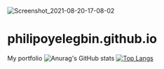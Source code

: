 ![Screenshot_2021-08-20-17-08-02](https://user-images.githubusercontent.com/72349309/130491801-fa2f7d77-8028-474f-9c54-924f7d84c956.png)
# philipoyelegbin.github.io
My portfolio
![Anurag's GitHub stats](https://github-readme-stats.vercel.app/api?username=philipoyelegbin&show_icons=true&theme=cobalt)
[![Top Langs](https://github-readme-stats.vercel.app/api/top-langs/?username=anuraghazra&layout=compact)](https://github.com/anuraghazra/github-readme-stats)
